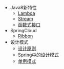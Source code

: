 + Java8新特性
  - [Lambda](codes/java8/lambda.md)
  - [Stream](codes/java8/stream.md)
  - [函数式接口](codes/java8/函数式接口.md)
+ SpringCloud
  - [Ribbon](codes/springcloud/ribbon.md)
+ 设计模式
  - [设计原则](codes/gof/principles.md)
  - [Spring中的设计模式](codes/gof/spring.md)
  - [单例模式](codes/gof/singleton.md)

